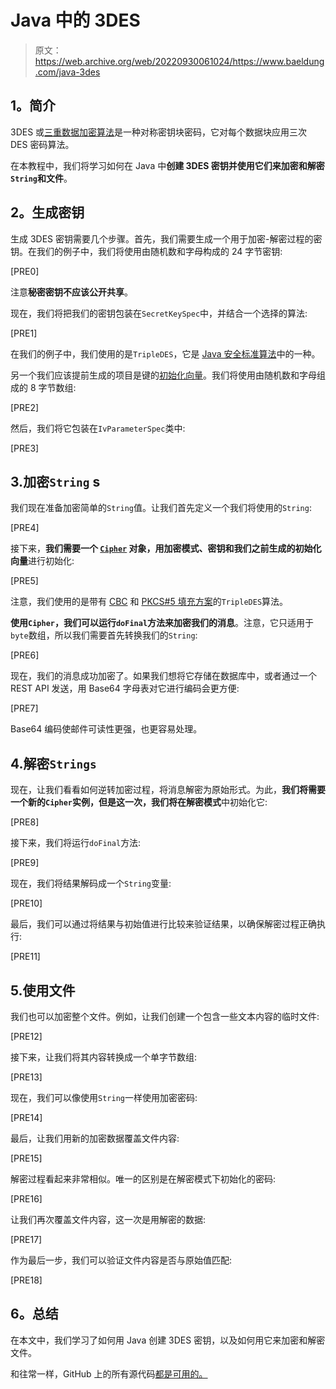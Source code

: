 # Java 中的 3DES

> 原文：<https://web.archive.org/web/20220930061024/https://www.baeldung.com/java-3des>

## 1。简介

3DES 或[三重数据加密算法](https://web.archive.org/web/20220628120017/https://en.wikipedia.org/wiki/Triple_DES)是一种对称密钥块密码，它对每个数据块应用三次 DES 密码算法。

在本教程中，我们将学习如何在 Java 中**创建 3DES 密钥并使用它们来加密和解密`String`和文件**。

## 2。生成密钥

生成 3DES 密钥需要几个步骤。首先，我们需要生成一个用于加密-解密过程的密钥。在我们的例子中，我们将使用由随机数和字母构成的 24 字节密钥:

[PRE0]

注意**秘密密钥不应该公开共享**。

现在，我们将把我们的密钥包装在`SecretKeySpec`中，并结合一个选择的算法:

[PRE1]

在我们的例子中，我们使用的是`TripleDES`，它是 [Java 安全标准算法](https://web.archive.org/web/20220628120017/https://docs.oracle.com/en/java/javase/11/docs/specs/security/standard-names.html#algorithmparameters-algorithms)中的一种。

另一个我们应该提前生成的项目是键的[初始化向量](https://web.archive.org/web/20220628120017/https://en.wikipedia.org/wiki/Initialization_vector)。我们将使用由随机数和字母组成的 8 字节数组:

[PRE2]

然后，我们将它包装在`IvParameterSpec`类中:

[PRE3]

## 3.加密`String` s

我们现在准备加密简单的`String`值。让我们首先定义一个我们将使用的`String`:

[PRE4]

接下来，**我们需要一个 [`Cipher`](/web/20220628120017/https://www.baeldung.com/java-cipher-class) 对象，用加密模式、密钥和我们之前生成的初始化向量**进行初始化:

[PRE5]

注意，我们使用的是带有 [CBC](https://web.archive.org/web/20220628120017/https://en.wikipedia.org/wiki/Block_cipher_mode_of_operation) 和 [PKCS#5 填充方案](https://web.archive.org/web/20220628120017/https://en.wikipedia.org/wiki/Padding_(cryptography))的`TripleDES`算法。

**使用`Cipher`，我们可以运行`doFinal`方法来加密我们的消息**。注意，它只适用于`byte`数组，所以我们需要首先转换我们的`String`:

[PRE6]

现在，我们的消息成功加密了。如果我们想将它存储在数据库中，或者通过一个 REST API 发送，用 Base64 字母表对它进行编码会更方便:

[PRE7]

Base64 编码使邮件可读性更强，也更容易处理。

## 4.解密`Strings`

现在，让我们看看如何逆转加密过程，将消息解密为原始形式。为此，**我们将需要一个新的`Cipher`实例，但是这一次，我们将在解密模式**中初始化它:

[PRE8]

接下来，我们将运行`doFinal`方法:

[PRE9]

现在，我们将结果解码成一个`String`变量:

[PRE10]

最后，我们可以通过将结果与初始值进行比较来验证结果，以确保解密过程正确执行:

[PRE11]

## 5.使用文件

我们也可以加密整个文件。例如，让我们创建一个包含一些文本内容的临时文件:

[PRE12]

接下来，让我们将其内容转换成一个单字节数组:

[PRE13]

现在，我们可以像使用`String`一样使用加密密码:

[PRE14]

最后，让我们用新的加密数据覆盖文件内容:

[PRE15]

解密过程看起来非常相似。唯一的区别是在解密模式下初始化的密码:

[PRE16]

让我们再次覆盖文件内容，这一次是用解密的数据:

[PRE17]

作为最后一步，我们可以验证文件内容是否与原始值匹配:

[PRE18]

## 6。总结

在本文中，我们学习了如何用 Java 创建 3DES 密钥，以及如何用它来加密和解密文件。

和往常一样，GitHub 上的所有源代码[都是可用的。](https://web.archive.org/web/20220628120017/https://github.com/eugenp/tutorials/tree/master/core-java-modules/core-java-security-algorithms)
